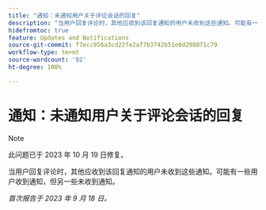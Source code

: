 ```yaml
---
title: "通知：未通知用户关于评论会话的回复"
description: "当用户回复评论时，其他应收到该回复通知的用户未收到这些通知。可能有一些用户收到通知，但另一些未收到通知。"
hidefromtoc: true
feature: Updates and Notifications
source-git-commit: f7ecc956a3cd22fe2af7b3742b51e6d290871c79
workflow-type: tm+mt
source-wordcount: '92'
ht-degree: 100%

---
```



# 通知：未通知用户关于评论会话的回复

>[!NOTE]
>
>此问题已于 2023 年 10 月 19 日修复。

当用户回复评论时，其他应收到该回复通知的用户未收到这些通知。可能有一些用户收到通知，但另一些未收到通知。

_首次报告于 2023 年 9 月 18 日。_
